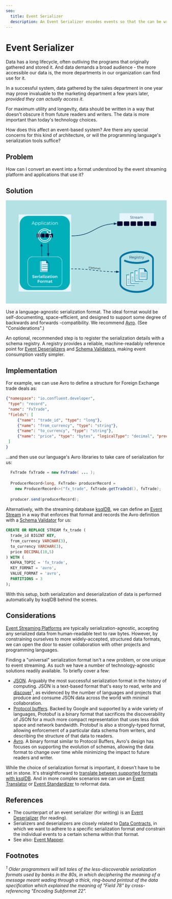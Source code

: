 ```yaml
---
seo:
  title: Event Serializer
  description: An Event Serializer encodes events so that the can be written to disk, transferred across the network, and generally preserved for future readers.
---
```


# Event Serializer

Data has a long lifecycle, often outliving the programs that
originally gathered and stored it. And data demands a broad
audience - the more accessible our data is, the more departments in
our organization can find use for it. 

In a successful system, data gathered by the sales department in one
year may prove invaluable to the marketing department a few years
later, _provided they can actually access it_.

For maximum utility and longevity, data should be written in a way
that doesn't obscure it from future readers and writers. The data is
more important than today's technology choices.

How does this affect an event-based system? Are there any special
concerns for this kind of architecture, or will the programming
language's serialization tools suffice?

## Problem

How can I convert an event into a format understood by the event
streaming platform and applications that use it?

## Solution

![event serializer](../img/event-serializer.svg)

Use a language-agnostic serialization format. The ideal format would
be self-documenting, space-efficient, and designed to support some
degree of backwards and forwards -compatibility. We recommend
[Avro][avro]. (See "Considerations".)

An optional, recommended step is to register the serialization details
with a schema registry. A registry provides a reliable,
machine-readably reference point for [Event
Deserializers](./event-deserializer.md) and [Schema
Validators](../event-source/schema-validator.md), making event
consumption vastly simpler.

## Implementation

For example, we can use Avro to define a structure for Foreign Exchange
trade deals as:

```json
{"namespace": "io.confluent.developer",
 "type": "record",
 "name": "FxTrade",
 "fields": [
     {"name": "trade_id", "type": "long"},
     {"name": "from_currency", "type": "string"},
     {"name": "to_currency", "type": "string"},
     {"name": "price", "type": "bytes", "logicalType": "decimal", "precision": 10, "scale": 5}
 ]
}
```

...and then use our language's Avro libraries to take care of serialization for us:

```java
  FxTrade fxTrade = new FxTrade( ... );

  ProducerRecord<long, FxTrade> producerRecord =
    new ProducerRecord<>("fx_trade", fxTrade.getTradeId(), fxTrade);

  producer.send(producerRecord);
```


Alternatively, with the streaming database [ksqlDB](https://ksqldb.io/),
we can define an [Event Stream](../event-stream/event-stream.md) in a
way that enforces that format and records the Avro definition with a
[Schema Validator](../event-source/schema-validator.md) for us:

```sql
CREATE OR REPLACE STREAM fx_trade (
  trade_id BIGINT KEY,
  from_currency VARCHAR(3),
  to_currency VARCHAR(3),
  price DECIMAL(10,5)
) WITH (
  KAFKA_TOPIC = 'fx_trade',
  KEY_FORMAT = 'avro',
  VALUE_FORMAT = 'avro',
  PARTITIONS = 3
);
```

With this setup, both serialization and deserialization of data is
performed automatically by ksqlDB behind the scenes.

## Considerations

[Event Streaming
Platforms](../event-stream/event-streaming-platform.md) are typically
serialization-agnostic, accepting any serialized data from
human-readable text to raw bytes. However, by constraining ourselves
to more widely-accepted, structured data formats, we can open the door
to easier collaboration with other projects and programming languages.

Finding a "universal" serialization format isn't a new problem, or
one unique to event streaming. As such we have a number of
technology-agnostic solutions readily available. To briefly cover a
few:

* [JSON](https://www.json.org/). Arguably the most successful
  serialization format in the history of computing. JSON is a
  text-based format that's easy to read, write and
  [discover](https://en.wikipedia.org/wiki/Discoverability)<sup>1</sup>,
  as evidenced by the number of languages and projects that produce
  and consume JSON data across the world with minimal collaboration.
* [Protocol
  buffers](https://developers.google.com/protocol-buffers). Backed by
  Google and supported by a wide variety of languages, Protobuf is a
  binary format that sacrifices the discoverability of JSON for a much
  more compact representation that uses less disk space and network
  bandwidth. Protobuf is also a strongly-typed format, allowing
  enforcement of a particular data schema from writers, and describing
  the structure of that data to readers.
* [Avro][avro]. A binary format similar to
  Protocol Buffers, Avro's design has focuses on supporting the
  evolution of schemas, allowing the data format to change over time
  while minimizing the impact to future readers and writer.


While the choice of serialization format is important, it doesn't have
to be set in stone. It's straightforward to [translate between
supported formats with
ksqlDB](https://kafka-tutorials.confluent.io/changing-serialization-format/ksql.html). And
in more complex scenarios we can use an [Event
Translator](../event-processing/event-translator.md ) or [Event
Standardizer](./event-standardizer.md) to reformat data.

## References

* The counterpart of an event serializer (for writing) is an [Event Deserializer](./event-deserializer.md) (for reading).
* Serializers and deserializers are closely related to [Data
  Contracts](./data-contract.md), in which we want to adhere to a
  specific serialization format _and_ constrain the individual events
  to a certain schema within that format.
* See also: [Event Mapper](../event-processing/event-mapper.md).

## Footnotes

_<sup>1</sup> Older programmers will tell tales of the
less-discoverable serialization formats used by banks in the 80s, in
which deciphering the meaning of a message meant wading through a
thick, ring-bound printout of the data specification which explained the
meaning of "Field 78" by cross-referencing "Encoding Subformat 22"._

[Avro]: https://avro.apache.org/docs/current/
